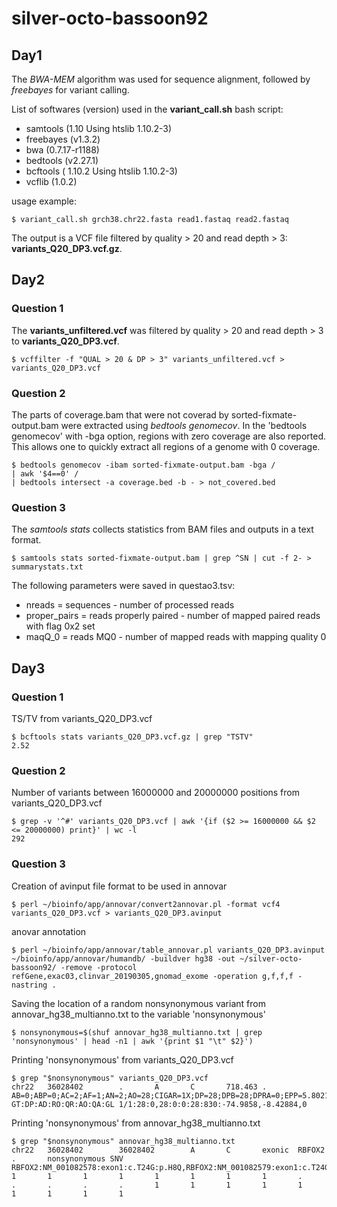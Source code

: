 # silver-octo-bassoon92

## Day1
The *BWA-MEM* algorithm was used for sequence alignment, followed by *freebayes* for variant calling.

List of softwares (version) used in the **variant_call.sh** bash script:
- samtools (1.10 Using htslib 1.10.2-3)
- freebayes (v1.3.2)
- bwa (0.7.17-r1188)
- bedtools (v2.27.1)
- bcftools ( 1.10.2 Using htslib 1.10.2-3)
- vcflib (1.0.2)

usage example:
```
$ variant_call.sh grch38.chr22.fasta read1.fastaq read2.fastaq
```

The output is a VCF file filtered by quality > 20 and read depth > 3: **variants_Q20_DP3.vcf.gz**.

## Day2
### Question 1
The **variants_unfiltered.vcf** was filtered by quality > 20 and read depth > 3 to **variants_Q20_DP3.vcf**.
```
$ vcffilter -f "QUAL > 20 & DP > 3" variants_unfiltered.vcf > variants_Q20_DP3.vcf
```

### Question 2
The parts of coverage.bam that were not coverad by sorted-fixmate-output.bam were extracted using *bedtools genomecov*.
In the 'bedtools genomecov' with -bga option, regions with zero coverage are also reported. 
This allows one to quickly extract all regions of a genome with 0 coverage.
```
$ bedtools genomecov -ibam sorted-fixmate-output.bam -bga /
| awk '$4==0' /
| bedtools intersect -a coverage.bed -b - > not_covered.bed 
```
### Question 3
The *samtools stats* collects statistics from BAM files and outputs in a text format.
```
$ samtools stats sorted-fixmate-output.bam | grep ^SN | cut -f 2- > summarystats.txt
```
The following parameters were saved in questao3.tsv:
- nreads = sequences - number of processed reads
- proper_pairs = reads properly paired - number of mapped paired reads with flag 0x2 set
- maqQ_0 = reads MQ0 - number of mapped reads with mapping quality 0

## Day3
### Question 1
TS/TV from variants_Q20_DP3.vcf
```
$ bcftools stats variants_Q20_DP3.vcf.gz | grep "TSTV"
2.52
```

### Question 2
Number of variants between 16000000 and 20000000 positions from variants_Q20_DP3.vcf
```
$ grep -v '^#' variants_Q20_DP3.vcf | awk '{if ($2 >= 16000000 && $2 <= 20000000) print}' | wc -l
292
```

### Question 3
Creation of avinput file format to be used in annovar
```
$ perl ~/bioinfo/app/annovar/convert2annovar.pl -format vcf4 variants_Q20_DP3.vcf > variants_Q20_DP3.avinput
```
anovar annotation
```
$ perl ~/bioinfo/app/annovar/table_annovar.pl variants_Q20_DP3.avinput ~/bioinfo/app/annovar/humandb/ -buildver hg38 -out ~/silver-octo-bassoon92/ -remove -protocol refGene,exac03,clinvar_20190305,gnomad_exome -operation g,f,f,f -nastring .
```
Saving the location of a random nonsynonymous variant from annovar_hg38_multianno.txt to the variable 'nonsynonymous'
```
$ nonsynonymous=$(shuf annovar_hg38_multianno.txt | grep 'nonsynonymous' | head -n1 | awk '{print $1 "\t" $2}')
```
Printing 'nonsynonymous' from variants_Q20_DP3.vcf
```
$ grep "$nonsynonymous" variants_Q20_DP3.vcf
chr22   36028402        .       A       C       718.463 .       AB=0;ABP=0;AC=2;AF=1;AN=2;AO=28;CIGAR=1X;DP=28;DPB=28;DPRA=0;EPP=5.80219;EPPR=0;GTI=0;LEN=1;MEANALT=1;MQM=60;MQMR=0;NS=1;NUMALT=1;ODDS=43.4214;PAIRED=1;PAIREDR=0;PAO=0;PQA=0;PQR=0;PRO=0;QA=830;QR=0;RO=0;RPL=16;RPP=4.25114;RPPR=0;RPR=12;RUN=1;SAF=11;SAP=5.80219;SAR=17;SRF=0;SRP=0;SRR=0;TYPE=snp   GT:DP:AD:RO:QR:AO:QA:GL 1/1:28:0,28:0:0:28:830:-74.9858,-8.42884,0
```
Printing 'nonsynonymous' from annovar_hg38_multianno.txt
```
$ grep "$nonsynonymous" annovar_hg38_multianno.txt
chr22   36028402        36028402        A       C       exonic  RBFOX2  .       nonsynonymous SNV       RBFOX2:NM_001082578:exon1:c.T24G:p.H8Q,RBFOX2:NM_001082579:exon1:c.T24G:p.H8Q,RBFOX2:NM_001349999:exon1:c.T24G:p.H8Q     1       1       1       1       1       1       1       1       .       .       .       .       .       1       1       1       1       1       1       1       1       1
```
